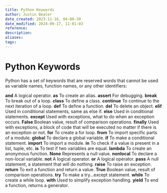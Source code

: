 ```yaml
---
title: Python Keywords
author: Justin Bealer
date_created: 2023-11-16, 04-00-39
date_modified: 2024-09-17, 11-01-03
reference: 
description: 
aliases: 
tags: 
---
```

# Python Keywords

Python has a set of keywords that are reserved words that cannot be used as variable names, function names, or any other identifiers:

**and** A logical operator.
**as** To create an alias.
**assert** For debugging.
**break** To break out of a loop.
**class** To define a class.
**continue** To continue to the next iteration of a loop.
**def** To define a function.
**del** To delete an object.
**elif** Used in conditional statements, same as else if.
**else** Used in conditional statements.
**except** Used with exceptions, what to do when an exception occurs.
**False** Boolean value, result of comparison operations.
**finally** Used with exceptions, a block of code that will be executed no
matter if there is an exception or not.
**for** To create a for loop.
**from** To import specific parts of a module.
**global** To declare a global variable.
**if** To make a conditional statement.
**import** To import a module.
**in** To check if a value is present in a list, tuple, etc.
**is** To test if two variables are equal.
**lambda** To create an anonymous function.
**None** Represents a null value.
**nonlocal** To declare a non-local variable.
**not** A logical operator.
**or** A logical operator.
**pass** A null statement, a statement that will do nothing.
**raise** To raise an exception.
**return** To exit a function and return a value.
**True** Boolean value, result of comparison operations.
**try** To make a try...except statement.
**while** To create a while loop.
**with** Used to simplify exception handling.
**yield** To end a function, returns a generator.
